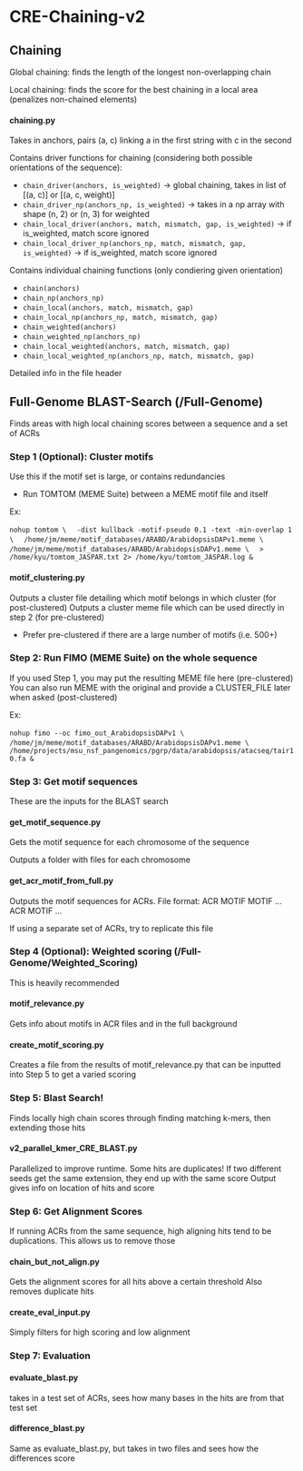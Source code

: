 # CRE-Chaining-v2

## Chaining

Global chaining: finds the length of the longest non-overlapping chain

Local chaining: finds the score for the best chaining in a local area (penalizes non-chained elements)

#### chaining.py

Takes in anchors, pairs (a, c) linking a in the first string with c in the second

Contains driver functions for chaining (considering both possible orientations of the sequence): 
- ```chain_driver(anchors, is_weighted)``` -> global chaining, takes in list of [(a, c)] or [(a, c, weight)]
- ```chain_driver_np(anchors_np, is_weighted)``` -> takes in a np array with shape (n, 2) or (n, 3) for weighted
- ```chain_local_driver(anchors, match, mismatch, gap, is_weighted)``` -> if is_weighted, match score ignored
- ```chain_local_driver_np(anchors_np, match, mismatch, gap, is_weighted)``` -> if is_weighted, match score ignored

Contains individual chaining functions (only condiering given orientation)
- ```chain(anchors)```
- ```chain_np(anchors_np)```
- ```chain_local(anchors, match, mismatch, gap)```
- ```chain_local_np(anchors_np, match, mismatch, gap)```
- ```chain_weighted(anchors)```
- ```chain_weighted_np(anchors_np)```
- ```chain_local_weighted(anchors, match, mismatch, gap)```
- ```chain_local_weighted_np(anchors_np, match, mismatch, gap)```

Detailed info in the file header


## Full-Genome BLAST-Search (/Full-Genome)

Finds areas with high local chaining scores between a sequence and a set of ACRs

### Step 1 (Optional): Cluster motifs

Use this if the motif set is large, or contains redundancies

- Run TOMTOM (MEME Suite) between a MEME motif file and itself

Ex:

```nohup tomtom \```
```  -dist kullback -motif-pseudo 0.1 -text -min-overlap 1 \```
```  /home/jm/meme/motif_databases/ARABD/ArabidopsisDAPv1.meme \```
```  /home/jm/meme/motif_databases/ARABD/ArabidopsisDAPv1.meme \```
```  > /home/kyu/tomtom_JASPAR.txt 2> /home/kyu/tomtom_JASPAR.log &```

#### motif_clustering.py

Outputs a cluster file detailing which motif belongs in which cluster (for post-clustered)
Outputs a cluster meme file which can be used directly in step 2 (for pre-clustered)

- Prefer pre-clustered if there are a large number of motifs (i.e. 500+)

### Step 2: Run FIMO (MEME Suite) on the whole sequence

If you used Step 1, you may put the resulting MEME file here (pre-clustered)
You can also run MEME with the original and provide a CLUSTER_FILE later when asked (post-clustered)

Ex: 

```nohup fimo --oc fimo_out_ArabidopsisDAPv1 \```
```     /home/jm/meme/motif_databases/ARABD/ArabidopsisDAPv1.meme \```
```     /home/projects/msu_nsf_pangenomics/pgrp/data/arabidopsis/atacseq/tair10.fa &```

### Step 3: Get motif sequences

These are the inputs for the BLAST search

#### get_motif_sequence.py

Gets the motif sequence for each chromosome of the sequence

Outputs a folder with files for each chromosome

#### get_acr_motif_from_full.py

Outputs the motif sequences for ACRs. 
File format: 
ACR
MOTIF
MOTIF
...
ACR
MOTIF
...

If using a separate set of ACRs, try to replicate this file

### Step 4 (Optional): Weighted scoring (/Full-Genome/Weighted_Scoring)

This is heavily recommended

#### motif_relevance.py

Gets info about motifs in ACR files and in the full background

#### create_motif_scoring.py

Creates a file from the results of motif_relevance.py that can be inputted into Step 5 to get a varied scoring

### Step 5: Blast Search!

Finds locally high chain scores through finding matching k-mers, then extending those hits

#### v2_parallel_kmer_CRE_BLAST.py

Parallelized to improve runtime. 
Some hits are duplicates! If two different seeds get the same extension, they end up with the same score
Output gives info on location of hits and score

### Step 6: Get Alignment Scores

If running ACRs from the same sequence, high aligning hits tend to be duplications. This allows us to remove those

#### chain_but_not_align.py

Gets the alignment scores for all hits above a certain threshold
Also removes duplicate hits

#### create_eval_input.py

Simply filters for high scoring and low alignment

### Step 7: Evaluation

#### evaluate_blast.py

takes in a test set of ACRs, sees how many bases in the hits are from that test set

#### difference_blast.py

Same as evaluate_blast.py, but takes in two files and sees how the differences score

